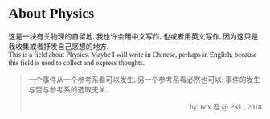 
<font face="Consolas">

# About Physics

这是一块有关物理的自留地, 我也许会用中文写作, 也或者用英文写作, 因为这只是我收集或者抒发自己感想的地方.  
This is a field about Physics. Maybe I will write in Chinese, perhaps in English, because this field is used to collect and express thoughts.  

> 一个事件从一个参考系看可以发生, 另一个参考系看必然也可以. 事件的发生与否与参考系的选取无关.
> <p align="right"> by: box 君 @ PKU, 2018 </p>  

</font>